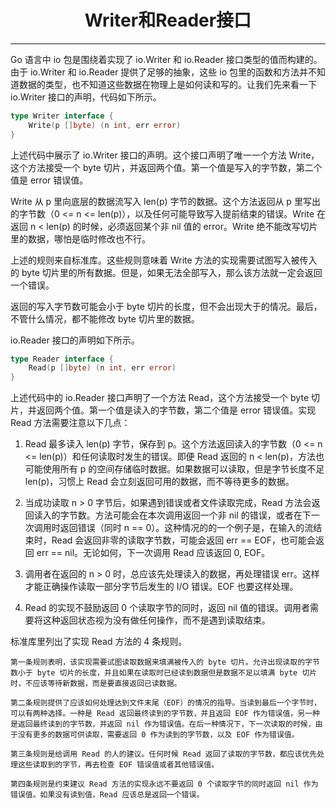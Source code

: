 <center><h1>Writer和Reader接口</h1></center>

---

Go 语言中 io 包是围绕着实现了 io.Writer 和 io.Reader 接口类型的值而构建的。由于 io.Writer 和 io.Reader 提供了足够的抽象，这些 io 包里的函数和方法并不知道数据的类型，也不知道这些数据在物理上是如何读和写的。让我们先来看一下 io.Writer 接口的声明，代码如下所示。

```go
type Writer interface {
    Write(p []byte) (n int, err error)
}
```

上述代码中展示了 io.Writer 接口的声明。这个接口声明了唯一一个方法 Write，这个方法接受一个 byte 切片，并返回两个值。第一个值是写入的字节数，第二个值是 error 错误值。

Write 从 p 里向底层的数据流写入 len(p) 字节的数据。这个方法返回从 p 里写出的字节数（0 <= n <= len(p)），以及任何可能导致写入提前结束的错误。Write 在返回 n < len(p) 的时候，必须返回某个非 nil 值的 error。Write 绝不能改写切片里的数据，哪怕是临时修改也不行。

上述的规则来自标准库。这些规则意味着 Write 方法的实现需要试图写入被传入的 byte 切片里的所有数据。但是，如果无法全部写入，那么该方法就一定会返回一个错误。

返回的写入字节数可能会小于 byte 切片的长度，但不会出现大于的情况。最后，不管什么情况，都不能修改 byte 切片里的数据。

io.Reader 接口的声明如下所示。

```go
type Reader interface {
    Read(p []byte) (n int, err error)
}
```

上述代码中的 io.Reader 接口声明了一个方法 Read，这个方法接受一个 byte 切片，并返回两个值。第一个值是读入的字节数，第二个值是 error 错误值。实现 Read 方法需要注意以下几点：

1. Read 最多读入 len(p) 字节，保存到 p。这个方法返回读入的字节数（0 <= n <= len(p)）和任何读取时发生的错误。即便 Read 返回的 n < len(p)，方法也可能使用所有 p 的空间存储临时数据。如果数据可以读取，但是字节长度不足 len(p)，习惯上 Read 会立刻返回可用的数据，而不等待更多的数据。

2. 当成功读取 n > 0 字节后，如果遇到错误或者文件读取完成，Read 方法会返回读入的字节数。方法可能会在本次调用返回一个非 nil 的错误，或者在下一次调用时返回错误（同时 n == 0）。这种情况的的一个例子是，在输入的流结束时，Read 会返回非零的读取字节数，可能会返回 err == EOF，也可能会返回 err == nil。无论如何，下一次调用 Read 应该返回 0, EOF。

3. 调用者在返回的 n > 0 时，总应该先处理读入的数据，再处理错误 err。这样才能正确操作读取一部分字节后发生的 I/O 错误。EOF 也要这样处理。

4. Read 的实现不鼓励返回 0 个读取字节的同时，返回 nil 值的错误。调用者需要将这种返回状态视为没有做任何操作，而不是遇到读取结束。

标准库里列出了实现 Read 方法的 4 条规则。

```
第一条规则表明，该实现需要试图读取数据来填满被传入的 byte 切片。允许出现读取的字节数小于 byte 切片的长度，并且如果在读取时已经读到数据但是数据不足以填满 byte 切片时，不应该等待新数据，而是要直接返回已读数据。

第二条规则提供了应该如何处理达到文件末尾（EOF）的情况的指导。当读到最后一个字节时，可以有两种选择。一种是 Read 返回最终读到的字节数，并且返回 EOF 作为错误值，另一种是返回最终读到的字节数，并返回 nil 作为错误值。在后一种情况下，下一次读取的时候，由于没有更多的数据可供读取，需要返回 0 作为读到的字节数，以及 EOF 作为错误值。

第三条规则是给调用 Read 的人的建议。任何时候 Read 返回了读取的字节数，都应该优先处理这些读取到的字节，再去检查 EOF 错误值或者其他错误值。

第四条规则是约束建议 Read 方法的实现永远不要返回 0 个读取字节的同时返回 nil 作为错误值。如果没有读到值，Read 应该总是返回一个错误。
```
